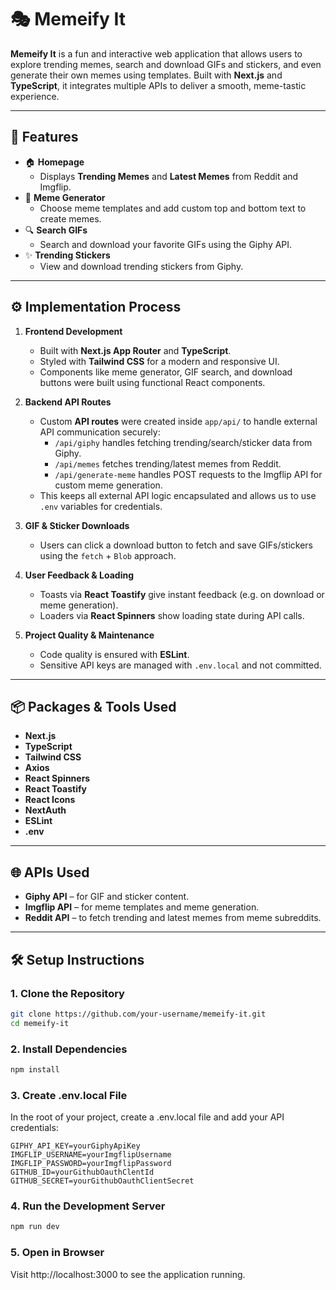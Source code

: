 # 🎭 Memeify It

**Memeify It** is a fun and interactive web application that allows users to explore trending memes, search and download GIFs and stickers, and even generate their own memes using templates. Built with **Next.js** and **TypeScript**, it integrates multiple APIs to deliver a smooth, meme-tastic experience.

---

## 🚀 Features

- 🏠 **Homepage**
  - Displays **Trending Memes** and **Latest Memes** from Reddit and Imgflip.
- 🎨 **Meme Generator**
  - Choose meme templates and add custom top and bottom text to create memes.
- 🔍 **Search GIFs**
  - Search and download your favorite GIFs using the Giphy API.
- ✨ **Trending Stickers**
  - View and download trending stickers from Giphy.

---

## ⚙️ Implementation Process

1. **Frontend Development**
   - Built with **Next.js App Router** and **TypeScript**.
   - Styled with **Tailwind CSS** for a modern and responsive UI.
   - Components like meme generator, GIF search, and download buttons were built using functional React components.

2. **Backend API Routes**
   - Custom **API routes** were created inside `app/api/` to handle external API communication securely:
     - `/api/giphy` handles fetching trending/search/sticker data from Giphy.
     - `/api/memes` fetches trending/latest memes from Reddit.
     - `/api/generate-meme` handles POST requests to the Imgflip API for custom meme generation.
   - This keeps all external API logic encapsulated and allows us to use `.env` variables for credentials.

3. **GIF & Sticker Downloads**
   - Users can click a download button to fetch and save GIFs/stickers using the `fetch` + `Blob` approach.

4. **User Feedback & Loading**
   - Toasts via **React Toastify** give instant feedback (e.g. on download or meme generation).
   - Loaders via **React Spinners** show loading state during API calls.

5. **Project Quality & Maintenance**
   - Code quality is ensured with **ESLint**.
   - Sensitive API keys are managed with `.env.local` and not committed.

---

## 📦 Packages & Tools Used

- **Next.js**
- **TypeScript**
- **Tailwind CSS**
- **Axios**
- **React Spinners**
- **React Toastify**
- **React Icons**
- **NextAuth**
- **ESLint**
- **.env**

---

## 🌐 APIs Used

- **Giphy API** – for GIF and sticker content.
- **Imgflip API** – for meme templates and meme generation.
- **Reddit API** – to fetch trending and latest memes from meme subreddits.

---

## 🛠️ Setup Instructions

### 1. Clone the Repository

```bash
git clone https://github.com/your-username/memeify-it.git
cd memeify-it
```
### 2. Install Dependencies
```bash
npm install
```
### 3. Create .env.local File
In the root of your project, create a .env.local file and add your API credentials:
```env
GIPHY_API_KEY=yourGiphyApiKey
IMGFLIP_USERNAME=yourImgflipUsername
IMGFLIP_PASSWORD=yourImgflipPassword
GITHUB_ID=yourGithubOauthClentId
GITHUB_SECRET=yourGithubOauthClientSecret
```

### 4. Run the Development Server
```bash
npm run dev
```
### 5. Open in Browser
Visit http://localhost:3000 to see the application running.
